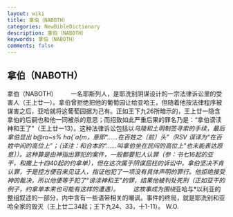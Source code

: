 ```yaml
---
layout: wiki
title: 拿伯（NABOTH）
categories: NewBibleDictionary
description: 拿伯（NABOTH）
keywords: 拿伯（NABOTH）
comments: false
---
```


## 拿伯（NABOTH）



拿伯（NABOTH）
　　一名耶斯列人，是耶洗别阴谋设计的一宗法律诉讼里的受害人（王上廿一）。拿伯曾拒绝把他的葡萄园让给亚哈王，但随着他按法律程序被谋害之后，亚哈就将这葡萄园据为己有。正如王下九26所暗示的，王上廿一隐含拿伯的后嗣也和他一同被杀的意思；而招致如此严重后果的罪名乃是：“拿伯谤渎神和王了”（王上廿一13）。这种法律诉讼包括以*乌陵和土明制签寻索的手续，最后拿伯显出 b@ro~s% ha{`a{m，意即“……在百姓之〔前〕头”（RSV 误译为“在百姓中间的高位上”；〔译注：和合本的“……叫拿伯坐在民间的高位上”也未能表达原意〕）。这种算是由神指出罪犯的案件，一般都要犯人认罪（参：书七16起的亚干，和撒上十四40起的约拿单），但在这次属于阴谋屈枉的诉讼中，拿伯坚决不肯认罪，于是控方便召来见证人，指证他犯了一项没有具体声明的罪行。他拒绝接受神的裁决，所以他便等于犯了“谤渎神和王”的罪，结果他被判处死刑（正如亚干的例子，约拿单本来也可能有这样的遭遇）。
　　这故事成为围绕*亚哈与*以利亚的整组叙述的一部分，内中含有一些语带相关的嘲讽。事件的终局，就是耶洗别和亚哈全家的毁灭（王上廿二34起；王下九24、33，十1-11）。
W.O.




